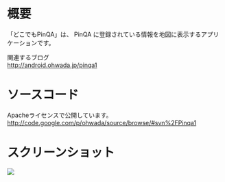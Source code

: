 # 概要 #
「どこでもPinQA」は、 PinQA に登録されている情報を地図に表示するアプリケーションです。

関連するブログ <br>
<a href='http://android.ohwada.jp/pinqa1'>http://android.ohwada.jp/pinqa1</a>

<h1>ソースコード</h1>
Apacheライセンスで公開しています。<br>
<a href='http://code.google.com/p/ohwada/source/browse/#svn%2FPinqa1'>http://code.google.com/p/ohwada/source/browse/#svn%2FPinqa1</a>

<h1>スクリーンショット</h1>
<img src='http://ohwada.googlecode.com/files/20130203_pinqa1_shot.png' />